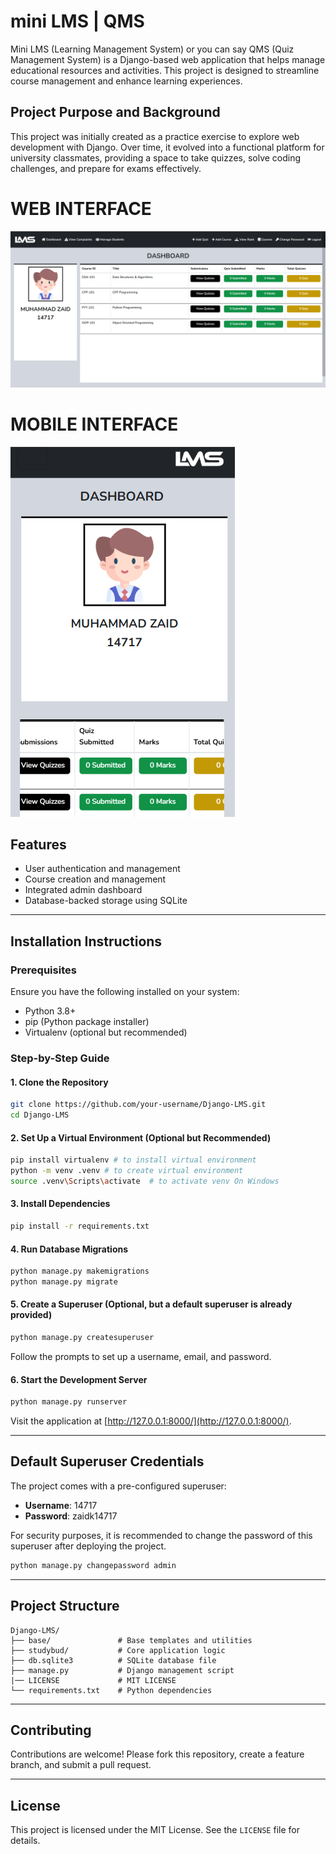 # mini LMS | QMS

Mini LMS (Learning Management System) or you can say QMS (Quiz Management System) is a Django-based web application that helps manage educational resources and activities. This project is designed to streamline course management and enhance learning experiences.

## Project Purpose and Background

This project was initially created as a practice exercise to explore web development with Django. Over time, it evolved into a functional platform for university classmates, providing a space to take quizzes, solve coding challenges, and prepare for exams effectively.

# WEB INTERFACE
![Screenshot](assets/web_interface.png)

# MOBILE INTERFACE
![Screenshot](assets/mob_interface.png)


## Features

- User authentication and management
- Course creation and management
- Integrated admin dashboard
- Database-backed storage using SQLite

---

## Installation Instructions

### Prerequisites
Ensure you have the following installed on your system:

- Python 3.8+
- pip (Python package installer)
- Virtualenv (optional but recommended)

### Step-by-Step Guide

#### 1. Clone the Repository
```bash
git clone https://github.com/your-username/Django-LMS.git
cd Django-LMS
```

#### 2. Set Up a Virtual Environment (Optional but Recommended)
```bash
pip install virtualenv # to install virtual environment
python -m venv .venv # to create virtual environment
source .venv\Scripts\activate  # to activate venv On Windows
```

#### 3. Install Dependencies
```bash
pip install -r requirements.txt
```

#### 4. Run Database Migrations
```bash
python manage.py makemigrations
python manage.py migrate
```

#### 5. Create a Superuser (Optional, but a default superuser is already provided)
```bash
python manage.py createsuperuser
```

Follow the prompts to set up a username, email, and password.

#### 6. Start the Development Server
```bash
python manage.py runserver
```

Visit the application at [http://127.0.0.1:8000/](http://127.0.0.1:8000/).

---

## Default Superuser Credentials
The project comes with a pre-configured superuser:

- **Username**: 14717
- **Password**: zaidk14717

For security purposes, it is recommended to change the password of this superuser after deploying the project.

```bash
python manage.py changepassword admin
```

---

## Project Structure

```
Django-LMS/
├── base/               # Base templates and utilities
├── studybud/           # Core application logic
├── db.sqlite3          # SQLite database file
├── manage.py           # Django management script
|── LICENSE             # MIT LICENSE
└── requirements.txt    # Python dependencies
```

---

## Contributing

Contributions are welcome! Please fork this repository, create a feature branch, and submit a pull request.

---

## License

This project is licensed under the MIT License. See the `LICENSE` file for details.